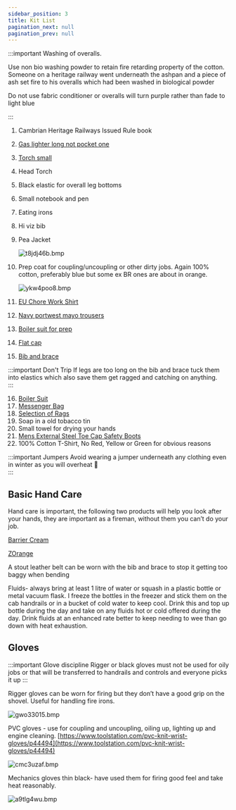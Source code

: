 ```yaml
---
sidebar_position: 3
title: Kit List
pagination_next: null
pagination_prev: null
---
```


:::important Washing of overalls.

Use non bio washing powder to retain fire retarding property of the cotton. Someone on a heritage railway went underneath the ashpan and a piece of ash set fire to his overalls which had been washed in biological powder

Do not use fabric conditioner or overalls will turn purple rather than fade to light blue

:::

1. Cambrian Heritage Railways Issued Rule book
2. [Gas lighter long not pocket one](https://www.ebay.co.uk/itm/164145142993?var=463770743137)
3. [Torch small](https://www.ebay.co.uk/itm/363462580024?mkcid=16&mkevt=1&mkrid=711-127632-2357-0&ssspo=m5i-h0ttryo&sssrc=2349624&ssuid=qquvTs-2QpG&var=&widget_ver=artemis&media=FB_MSG&fbclid=IwAR3RoxvSczar9Ope81t5tNLaUeqClm8zT6HqM6ITmo09VQYI47-BmdyiH0A)
4. Head Torch
5. Black elastic for overall leg bottoms
6. Small notebook and pen
7. Eating irons
8. Hi viz bib
9. Pea Jacket 
    
    ![t8jdj46b.bmp](/img/kitlist/t8jdj46b.bmp)
    
10. Prep coat for coupling/uncoupling or other dirty jobs. Again 100% cotton, preferably blue but some ex BR ones are about in orange.
    
    ![ykw4poo8.bmp](/img/kitlist/ykw4poo8.bmp)
    
11. [EU Chore Work Shirt](https://www.ebay.co.uk/itm/385270404913)
12. [Navy portwest mayo trousers](https://www.ebay.co.uk/itm/144391131612)
13. [Boiler suit for prep](https://www.ebay.co.uk/itm/175360043614?mkcid=16&mkevt=1&mkrid=711-127632-2357-0&ssspo=WzR_Bji5QYm&sssrc=2349624&ssuid=qquvTs-2QpG&var=&widget_ver=artemis&media=FB_MSG) 
14. [Flat cap](https://www.ebay.co.uk/itm/394305088491?var=662823385530)
15. [Bib and brace](https://www.ebay.co.uk/itm/175360043614?mkcid=16&mkevt=1&mkrid=711-127632-2357-0&ssspo=WzR_Bji5QYm&sssrc=2349624&ssuid=qquvTs-2QpG&var=&widget_ver=artemis&media=FB_MSG)
    
:::important Don't Trip
If legs are too long on the bib and brace tuck them into elastics which also save them get ragged and catching on anything.    
:::
    
16. [Boiler Suit](https://www.armyandworkwear.com/click-cotton-drill-boilersuit-in-navy-blue/)
17. [Messenger Bag](https://www.ebay.co.uk/itm/175479388820?var=474794523415)
18. [Selection of Rags](https://www.ebay.co.uk/itm/144243799909?var=443547967335)
19. Soap in a old tobacco tin
20. Small towel for drying your hands
21. [Mens External Steel Toe Cap Safety Boots](https://www.ebay.co.uk/itm/370803360514?mkcid=16&mkevt=1&mkrid=711-127632-2357-0&ssspo=IRWfoMJfSTq&sssrc=2349624&ssuid=qquvTs-2QpG&var=640082255527&widget_ver=artemis&media=FB_MSG)
22. 100% Cotton T-Shirt, No Red, Yellow or Green for obvious reasons
    
:::important Jumpers
Avoid wearing a jumper underneath any clothing even in winter as you will overheat 🥵    
:::    

## Basic Hand Care

Hand care is important, the following two products will help you look after your hands, they are important as a fireman, without them you can’t do your job. 

[Barrier Cream](https://www.ebay.co.uk/itm/225219854398?var=524157679613)

[ZOrange](https://www.ebay.co.uk/itm/284867646218)

A stout leather belt can be worn with the bib and brace to stop it getting too baggy when bending

Fluids- always bring at least 1 litre of water or squash in a plastic bottle or metal vacuum flask. I freeze the bottles in the freezer and stick them on the cab handrails or in a bucket of cold water to keep cool. Drink this and top up bottle during the day and take on any fluids hot or cold offered during the day. Drink fluids at an enhanced rate better to keep needing to wee than go down with heat exhaustion.

## Gloves

:::important Glove discipline 
Rigger or black gloves must not be used for oily jobs or that will be transferred to handrails and controls and everyone picks it up
:::

Rigger gloves can be worn for firing but they don’t have a good grip on the shovel. Useful for handling fire irons.

![gwo33015.bmp](/img/kitlist/gwo33015.bmp)

PVC gloves - use for coupling and uncoupling, oiling up, lighting up and engine cleaning.  [https://www.toolstation.com/pvc-knit-wrist-gloves/p44494](https://www.toolstation.com/pvc-knit-wrist-gloves/p44494)

![cmc3uzaf.bmp](/img/kitlist/cmc3uzaf.bmp)

Mechanics gloves thin black- have used them for firing good feel and take heat reasonably.

![a9tlg4wu.bmp](/img/kitlist/a9tlg4wu.bmp)